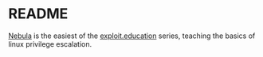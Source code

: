 # README

[Nebula](https://exploit.education/nebula/) is the easiest of the [exploit.education](https://exploit.education) series, teaching the basics of linux privilege escalation.
